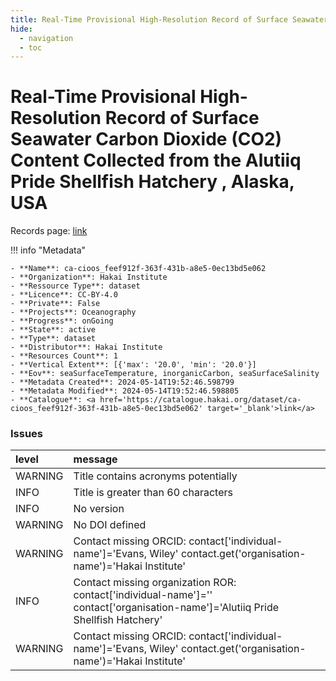 ```yaml
---
title: Real-Time Provisional High-Resolution Record of Surface Seawater Carbon Dioxide (CO2) Content Collected from the Alutiiq Pride Shellfish Hatchery , Alaska, USA
hide:
  - navigation
  - toc
---
```


# Real-Time Provisional High-Resolution Record of Surface Seawater Carbon Dioxide (CO2) Content Collected from the Alutiiq Pride Shellfish Hatchery , Alaska, USA

Records page: <a href='https://catalogue.hakai.org/dataset/ca-cioos_feef912f-363f-431b-a8e5-0ec13bd5e062' target='_blank'>link</a>

<div id='map'></div>

!!! info "Metadata"
    
    - **Name**: ca-cioos_feef912f-363f-431b-a8e5-0ec13bd5e062 
    - **Organization**: Hakai Institute 
    - **Ressource Type**: dataset 
    - **Licence**: CC-BY-4.0 
    - **Private**: False 
    - **Projects**: Oceanography 
    - **Progress**: onGoing 
    - **State**: active 
    - **Type**: dataset 
    - **Distributor**: Hakai Institute 
    - **Resources Count**: 1 
    - **Vertical Extent**: [{'max': '20.0', 'min': '20.0'}] 
    - **Eov**: seaSurfaceTemperature, inorganicCarbon, seaSurfaceSalinity 
    - **Metadata Created**: 2024-05-14T19:52:46.598799 
    - **Metadata Modified**: 2024-05-14T19:52:46.598805 
    - **Catalogue**: <a href='https://catalogue.hakai.org/dataset/ca-cioos_feef912f-363f-431b-a8e5-0ec13bd5e062' target='_blank'>link</a> 

### Issues

| level   | message                                                                                                                          |
|:--------|:---------------------------------------------------------------------------------------------------------------------------------|
| WARNING | Title contains acronyms potentially                                                                                              |
| INFO    | Title is greater than 60 characters                                                                                              |
| INFO    | No version                                                                                                                       |
| WARNING | No DOI defined                                                                                                                   |
| WARNING | Contact missing ORCID: contact['individual-name']='Evans, Wiley' contact.get('organisation-name')='Hakai Institute'              |
| INFO    | Contact missing organization ROR:  contact['individual-name']='' contact['organisation-name']='Alutiiq Pride Shellfish Hatchery' |
| WARNING | Contact missing ORCID: contact['individual-name']='Evans, Wiley' contact.get('organisation-name')='Hakai Institute'              |

<script>
   document.addEventListener("DOMContentLoaded", function() {
    var map = L.map('map').setView([51.505, -125.09], 5);
    L.tileLayer('https://tile.openstreetmap.org/{z}/{x}/{y}.png', {
        maxZoom: 19,
        attribution: '&copy; <a href="http://www.openstreetmap.org/copyright">OpenStreetMap</a>'
    }).addTo(map);
    var geojsonFeature = {
        "type": "Feature",
        "properties": {
            "name" : "Real-Time Provisional High-Resolution Record of Surface Seawater Carbon Dioxide (CO2) Content Collected from the Alutiiq Pride Shellfish Hatchery , Alaska, USA"
        },
        "geometry": {'type': 'Point', 'coordinates': [-149.4428, 60.0992]}
    }
    L.geoJSON(geojsonFeature).addTo(map);
   })
</script>